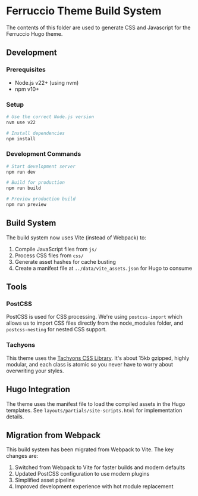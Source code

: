 # Ferruccio Theme Build System

The contents of this folder are used to generate CSS and Javascript for the Ferruccio Hugo theme.

## Development

### Prerequisites

- Node.js v22+ (using nvm)
- npm v10+

### Setup

```bash
# Use the correct Node.js version
nvm use v22

# Install dependencies
npm install
```

### Development Commands

```bash
# Start development server
npm run dev

# Build for production
npm run build

# Preview production build
npm run preview
```

## Build System

The build system now uses Vite (instead of Webpack) to:

1. Compile JavaScript files from `js/`
2. Process CSS files from `css/`
3. Generate asset hashes for cache busting
4. Create a manifest file at `../data/vite_assets.json` for Hugo to consume

## Tools

### PostCSS
PostCSS is used for CSS processing. We're using `postcss-import` which allows us to import CSS files directly from the node_modules folder, and `postcss-nesting` for nested CSS support.

### Tachyons
This theme uses the [Tachyons CSS Library](http://tachyons.io/). It's about 15kb gzipped, highly modular, and each class is atomic so you never have to worry about overwriting your styles.

## Hugo Integration

The theme uses the manifest file to load the compiled assets in the Hugo templates. See `layouts/partials/site-scripts.html` for implementation details.

## Migration from Webpack

This build system has been migrated from Webpack to Vite. The key changes are:

1. Switched from Webpack to Vite for faster builds and modern defaults
2. Updated PostCSS configuration to use modern plugins
3. Simplified asset pipeline
4. Improved development experience with hot module replacement